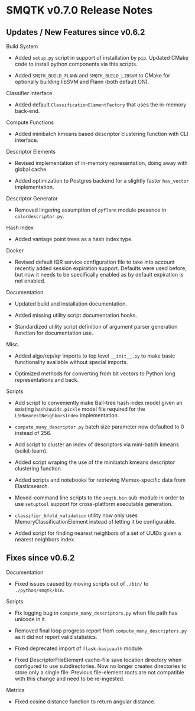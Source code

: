 SMQTK v0.7.0 Release Notes
==========================


Updates / New Features since v0.6.2
-----------------------------------

Build System

  * Added ``setup.py`` script in support of installation by ``pip``. Updated
    CMake code to install python components via this scripts.

  * Added ``SMQTK_BUILD_FLANN`` and ``SMQTK_BUILD_LIBSVM`` to CMake for
    optionally building libSVM and Flann (both default ON).

Classifier Interface

  * Added default ``ClassificationElementFactory`` that uses the in-memory
    back-end.

Compute Functions

  * Added minibatch kmeans based descriptor clustering function with CLI
    interface.

Descriptor Elements

  * Revised implementation of in-memory representation, doing away with
    global cache.

  * Added optimization to Postgres backend for a slightly faster ``has_vector``
    implementation.

Descriptor Generator

  * Removed lingering assumption of ``pyflann`` module presence in
    ``colordescriptor.py``.

Hash Index

  * Added vantage point trees as a hash index type.

Docker

  * Revised default IQR service configuration file to take into account
    recently added session expiration support. Defaults were used before,
    but now it needs to be specifically enabled as by default expiration is
    not enabled.

Documentation

  * Updated build and installation documentation.

  * Added missing utility script documentation hooks.

  * Standardized utility script definition of argument parser generation
    function for documentation use.

Misc.

  * Added algo/rep/iqr imports to top level ``__init__.py`` to make basic
    functionality available without special imports.

  * Optimized methods for converting from bit vectors to Python long
    representations and back.

Scripts

  * Add script to conveniently make Ball-tree hash index model given an
    existing ``hash2uuids.pickle`` model file required for the
    ``LSHNearestNeighborsIndex`` implementation.

  * ``compute_many_descriptor.py`` batch size parameter now defaulted to 0
    instead of 256.

  * Add script to cluster an index of descriptors via mini-batch kmeans
    (scikit-learn).

  * Added script wraping the use of the minibatch kmeans descriptor clustering
    function.

  * Added scripts and notebooks for retrieving Memex-specific data from
    Elasticsearch.

  * Moved-command line scripts to the `smqtk.bin` sub-module in order to use
    ``setuptool`` support for cross-platform executable generation.

  * ``classifier_kfold_validation`` utility now only uses
    MemoryClassificationElement instead of letting it be configurable.

  * Added script for finding nearest neighbors of a set of UUIDs given a
    nearest neighbors index.

Fixes since v0.6.2
------------------

Documentation

  * Fixed issues caused by moving scripts out of `./bin/` to
    `./python/smqtk/bin`.

Scripts

  * Fix logging bug in `compute_many_descriptors.py` when file path has unicode
    in it.

  * Removed final loop progress report from `compute_many_descriptors.py` as it
    did not report valid statistics.

  * Fixed deprecated import of ``flask-basicauth`` module.

  * Fixed DescriptorFileElement cache-file save location directory when
    configured to use subdirectories. Now no longer creates directories to
    store only a single file. Previous file-element roots are not compatible
    with this change and need to be re-ingested.

Metrics

  * Fixed cosine distance function to return angular distance.
